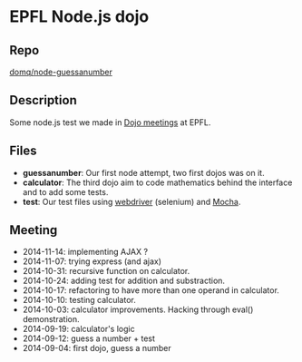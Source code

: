 # EPFL Node.js dojo

## Repo
[domq/node-guessanumber](https://github.com/domq/node-guessanumber)

## Description
Some node.js test we made in [Dojo meetings](http://fr.wikipedia.org/wiki/Coding_Dojo) at EPFL.

## Files
* **guessanumber**:
  Our first node attempt, two first dojos was on it.
* **calculator**:
  The third dojo aim to code mathematics behind the interface and to add some tests.
* **test**:
  Our test files using [webdriver](http://webdriver.io/) (selenium) and [Mocha](http://visionmedia.github.io/mocha/).

## Meeting
*  2014-11-14: implementing AJAX ?
*  2014-11-07: trying express (and ajax)
*  2014-10-31: recursive function on calculator.
*  2014-10-24: adding test for addition and substraction.
*  2014-10-17: refactoring to have more than one operand in calculator.
*  2014-10-10: testing calculator. 
*  2014-10-03: calculator improvements. Hacking through eval() demonstration. 
*  2014-09-19: calculator's logic
*  2014-09-12: guess a number + test
*  2014-09-04: first dojo, guess a number  


